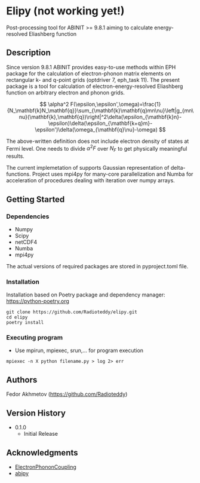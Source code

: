 # Elipy (not working yet!)

Post-processing tool for ABINIT >= 9.8.1 aiming to calculate energy-resolved Eliashberg function

## Description

Since version 9.8.1 ABINIT provides easy-to-use methods within EPH package for the calculation of electron-phonon matrix elements on rectangular k- and q-point grids (optdriver 7, eph_task 11). The present package is a tool for calculation of electron-energy-resolved Eliashberg function on arbitrary electron and phonon grids. 

$$
\alpha^2 F(\epsilon,\epsilon',\omega)=\frac{1}{N_\mathbf{k}N_\mathbf{q}}\sum_{\mathbf{k}\mathbf{q}mn\nu}\left|g_{mn\nu}(\mathbf{k},\mathbf{q})\right|^2\delta(\epsilon_{\mathbf{k}n}-\epsilon)\delta(\epsilon_{\mathbf{k+q}m}-\epsilon')\delta(\omega_{\mathbf{q}\nu}-\omega)
$$

The above-written definition does not include electron density of states at Fermi level. One needs to divide $\alpha^2 F$ over $N_F$ to get physically meaningful results. 

The current implemetation of supports Gaussian representation of delta-functions. Project uses mpi4py for many-core parallelization and Numba for acceleration of procedures dealing with iteration over numpy arrays.

## Getting Started

### Dependencies

* Numpy
* Scipy
* netCDF4
* Numba
* mpi4py

The actual versions of required packages are stored in pyproject.toml file.

### Installation

Installation based on Poetry package and dependency manager: https://python-poetry.org
```
git clone https://github.com/Radioteddy/elipy.git
cd elipy
poetry install
```

### Executing program

* Use mpirun, mpiexec, srun,... for program execution
```
mpiexec -n X python filename.py > log 2> err
```

## Authors

Fedor Akhmetov (https://github.com/Radioteddy)

## Version History

* 0.1.0
    * Initial Release

## Acknowledgments
* [ElectronPhononCoupling](https://github.com/GkAntonius/ElectronPhononCoupling)
* [abipy](https://github.com/abinit/abipy)
